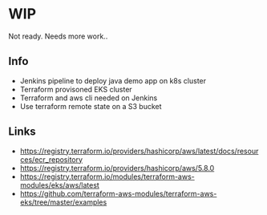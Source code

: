 # WIP

Not ready. Needs more work..

## Info
- Jenkins pipeline to deploy java demo app on k8s cluster
- Terraform provisoned EKS cluster
- Terraform and aws cli needed on Jenkins
- Use terraform remote state on a S3 bucket

## Links
- https://registry.terraform.io/providers/hashicorp/aws/latest/docs/resources/ecr_repository
- https://registry.terraform.io/providers/hashicorp/aws/5.8.0
- https://registry.terraform.io/modules/terraform-aws-modules/eks/aws/latest
- https://github.com/terraform-aws-modules/terraform-aws-eks/tree/master/examples



